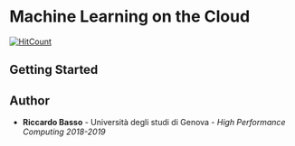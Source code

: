 # Machine Learning on the Cloud
[![HitCount](http://hits.dwyl.io/riki_95/machine-learning-pyspark.svg)](http://hits.dwyl.io/riki_95/machine-learning-pyspark)


## Getting Started



## Author

* **Riccardo Basso** - Università degli studi di Genova - *High Performance Computing 2018-2019*
